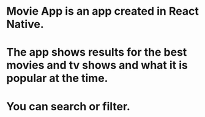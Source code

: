 # Movie App is an app created in React Native.
# The app shows results for the best movies and tv shows and what it is popular at the time.
# You can search or filter.  
